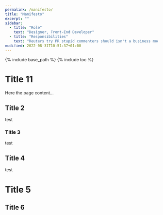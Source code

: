 ```yaml
---
permalink: /manifesto/
title: "Manifesto"
excerpt: ""
sidebar:
  - title: "Role"
    text: "Designer, Front-End Developer"
  - title: "Responsibilities"
    text: "Reuters try PR stupid commenters should isn't a business model"
modified: 2022-08-31T10:51:37+01:00
---
```


{% include base_path %}
{% include toc %}

# Title 11

Here the page content...

## Title 2

test

### Title 3

test

## Title 4

test

# Title 5

## Title 6
